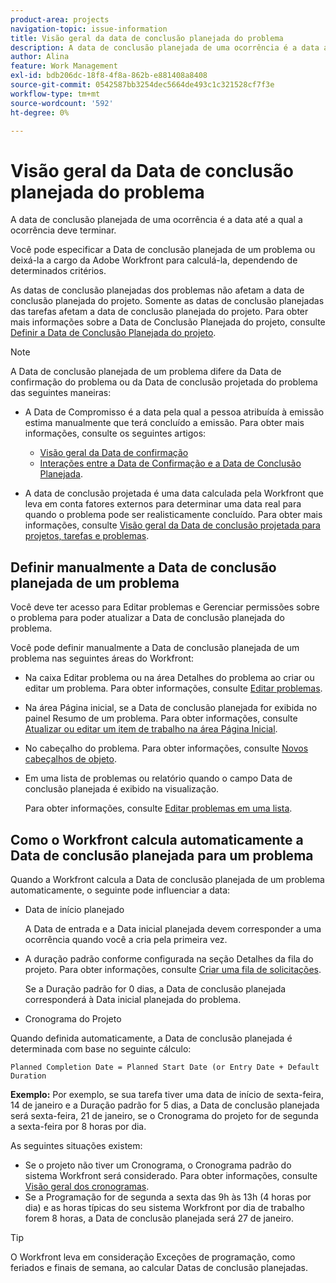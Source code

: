 ```yaml
---
product-area: projects
navigation-topic: issue-information
title: Visão geral da data de conclusão planejada do problema
description: A data de conclusão planejada de uma ocorrência é a data até a qual a ocorrência deve terminar.
author: Alina
feature: Work Management
exl-id: bdb206dc-18f8-4f8a-862b-e881408a8408
source-git-commit: 0542587bb3254dec5664de493c1c321528cf7f3e
workflow-type: tm+mt
source-wordcount: '592'
ht-degree: 0%

---
```


# Visão geral da Data de conclusão planejada do problema

<!--Audited: 08/2025-->

A data de conclusão planejada de uma ocorrência é a data até a qual a ocorrência deve terminar.

Você pode especificar a Data de conclusão planejada de um problema ou deixá-la a cargo da Adobe Workfront para calculá-la, dependendo de determinados critérios.

As datas de conclusão planejadas dos problemas não afetam a data de conclusão planejada do projeto. Somente as datas de conclusão planejadas das tarefas afetam a data de conclusão planejada do projeto. Para obter mais informações sobre a Data de Conclusão Planejada do projeto, consulte [Definir a Data de Conclusão Planejada do projeto](../../../manage-work/projects/planning-a-project/project-planned-completion-date.md).

>[!NOTE]
>
>A Data de conclusão planejada de um problema difere da Data de confirmação do problema ou da Data de conclusão projetada do problema das seguintes maneiras:
>
>* A Data de Compromisso é a data pela qual a pessoa atribuída à emissão estima manualmente que terá concluído a emissão. Para obter mais informações, consulte os seguintes artigos:
>
>   * [Visão geral da Data de confirmação](../../../manage-work/projects/updating-work-in-a-project/overview-of-commit-dates.md)
>   * [Interações entre a Data de Confirmação e a Data de Conclusão Planejada](../../../manage-work/projects/updating-work-in-a-project/interactions-between-commit-and-planned-completion-dates.md).
>
>* A data de conclusão projetada é uma data calculada pela Workfront que leva em conta fatores externos para determinar uma data real para quando o problema pode ser realisticamente concluído. Para obter mais informações, consulte [Visão geral da Data de conclusão projetada para projetos, tarefas e problemas](../../../manage-work/projects/planning-a-project/project-projected-completion-date.md).
>

## Definir manualmente a Data de conclusão planejada de um problema

Você deve ter acesso para Editar problemas e Gerenciar permissões sobre o problema para poder atualizar a Data de conclusão planejada do problema.

Você pode definir manualmente a Data de conclusão planejada de um problema nas seguintes áreas do Workfront:

* Na caixa Editar problema ou na área Detalhes do problema ao criar ou editar um problema. Para obter informações, consulte [Editar problemas](../../../manage-work/issues/manage-issues/edit-issues.md).
* Na área Página inicial, se a Data de conclusão planejada for exibida no painel Resumo de um problema. Para obter informações, consulte [Atualizar ou editar um item de trabalho na área Página Inicial](../../../workfront-basics/using-home/using-the-home-area/update-and-edit-work-item-home.md).
* No cabeçalho do problema. Para obter informações, consulte [Novos cabeçalhos de objeto](../../../workfront-basics/the-new-workfront-experience/new-object-headers.md).
* Em uma lista de problemas ou relatório quando o campo Data de conclusão planejada é exibido na visualização.

  Para obter informações, consulte [Editar problemas em uma lista](../../../manage-work/issues/manage-issues/edit-issues-in-a-list.md).

## Como o Workfront calcula automaticamente a Data de conclusão planejada para um problema

Quando a Workfront calcula a Data de conclusão planejada de um problema automaticamente, o seguinte pode influenciar a data:

* Data de início planejado

  A Data de entrada e a Data inicial planejada devem corresponder a uma ocorrência quando você a cria pela primeira vez.

* A duração padrão conforme configurada na seção Detalhes da fila do projeto. Para obter informações, consulte [Criar uma fila de solicitações](../../../manage-work/requests/create-and-manage-request-queues/create-request-queue.md).

  Se a Duração padrão for 0 dias, a Data de conclusão planejada corresponderá à Data inicial planejada do problema.

* Cronograma do Projeto

Quando definida automaticamente, a Data de conclusão planejada é determinada com base no seguinte cálculo:

```
Planned Completion Date = Planned Start Date (or Entry Date + Default Duration
```

**Exemplo:** Por exemplo, se sua tarefa tiver uma data de início de sexta-feira, 14 de janeiro e a Duração padrão for 5 dias, a Data de conclusão planejada será sexta-feira, 21 de janeiro, se o Cronograma do projeto for de segunda a sexta-feira por 8 horas por dia.

As seguintes situações existem:

* Se o projeto não tiver um Cronograma, o Cronograma padrão do sistema Workfront será considerado. Para obter informações, consulte [Visão geral dos cronogramas](../../../administration-and-setup/set-up-workfront/configure-timesheets-schedules/schedules-overview.md).
* Se a Programação for de segunda a sexta das 9h às 13h (4 horas por dia) e as horas típicas do seu sistema Workfront por dia de trabalho forem 8 horas, a Data de conclusão planejada será 27 de janeiro.

>[!TIP]
>
>O Workfront leva em consideração Exceções de programação, como feriados e finais de semana, ao calcular Datas de conclusão planejadas.


